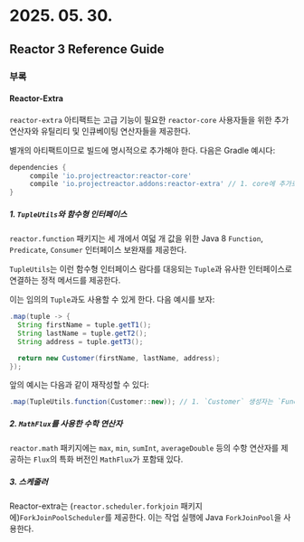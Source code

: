 # 2025. 05. 30.

## Reactor 3 Reference Guide

### 부록

#### Reactor-Extra

`reactor-extra` 아티팩트는 고급 기능이 필요한 `reactor-core` 사용자들을 위한 추가 연산자와 유틸리티 및 인큐베이팅 연산자들을 제공한다.

별개의 아티팩트이므로 빌드에 명시적으로 추가해야 한다. 다음은 Gradle 예시다:

```groovy
dependencies {
     compile 'io.projectreactor:reactor-core'
     compile 'io.projectreactor.addons:reactor-extra' // 1. core에 추가로 reactor extra 아티팩트를 추가한다.
}
```

##### 1. `TupleUtils`와 함수형 인터페이스

`reactor.function` 패키지는 세 개에서 여덟 개 값을 위한 Java 8 `Function`, `Predicate`, `Consumer` 인터페이스 보완재를 제공한다.

`TupleUtils`는 이런 함수형 인터페이스 람다를 대응되는 `Tuple`과 유사한 인터페이스로 연결하는 정적 메서드를 제공한다.

이는 임의의 `Tuple`과도 사용할 수 있게 한다. 다음 예시를 보자:

```java
.map(tuple -> {
  String firstName = tuple.getT1();
  String lastName = tuple.getT2();
  String address = tuple.getT3();

  return new Customer(firstName, lastName, address);
});
```

앞의 예시는 다음과 같이 재작성할 수 있다:

```java
.map(TupleUtils.function(Customer::new)); // 1. `Customer` 생성자는 `Function3` 함수형 인터페이스 시그니처를 갖춘다.
```

##### 2. `MathFlux`를 사용한 수학 연산자

`reactor.math` 패키지에는 `max`, `min`, `sumInt`, `averageDouble` 등의 수항 연산자를 제공하는 `Flux`의 특화 버전인 `MathFlux`가 포함돼 있다.

##### 3. 스케줄러

Reactor-extra는 (`reactor.scheduler.forkjoin` 패키지에)`ForkJoinPoolScheduler`를 제공한다. 이는 작업 실행에 Java `ForkJoinPool`을 사용한다. 